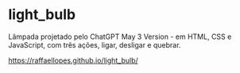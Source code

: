 # light_bulb

Lâmpada projetado pelo ChatGPT May 3 Version - em HTML, CSS e JavaScript, com três ações, ligar, desligar e quebrar.

https://raffaellopes.github.io/light_bulb/
